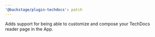```yaml
---
'@backstage/plugin-techdocs': patch
---
```


Adds support for being able to customize and compose your TechDocs reader page in the App.
